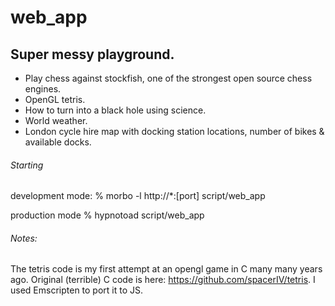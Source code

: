 # web_app

## Super messy playground.

* Play chess against stockfish, one of the strongest open source chess engines.
* OpenGL tetris.
* How to turn into a black hole using science.
* World weather.
* London cycle hire map with docking station locations, number of bikes & available docks.


###### Starting
development mode:
% morbo -l http://*:[port]  script/web_app

production mode
% hypnotoad script/web_app

###### Notes:
The tetris code is my first attempt at an opengl game in C many many years ago. 
Original (terrible) C code is here: https://github.com/spacerIV/tetris.
I used Emscripten to port it to JS. 


